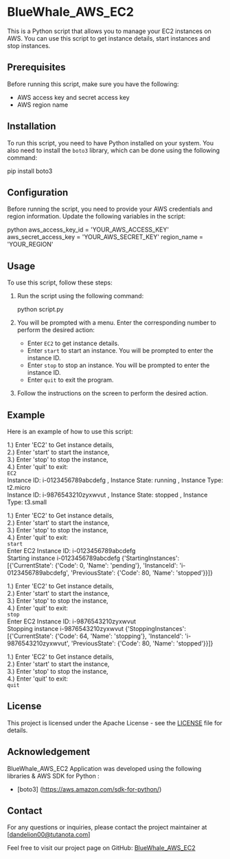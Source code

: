 # BlueWhale_AWS_EC2

This is a Python script that allows you to manage your EC2 instances on AWS. You can use this script to get instance details, start instances and stop instances.

## Prerequisites

Before running this script, make sure you have the following:

- AWS access key and secret access key
- AWS region name

## Installation

To run this script, you need to have Python installed on your system. You also need to install the `boto3` library, which can be done using the following command:

pip install boto3


## Configuration

Before running the script, you need to provide your AWS credentials and region information. Update the following variables in the script:

python
aws_access_key_id = 'YOUR_AWS_ACCESS_KEY'
aws_secret_access_key = 'YOUR_AWS_SECRET_KEY'
region_name = 'YOUR_REGION'

## Usage

To use this script, follow these steps:

1. Run the script using the following command:

   

   python script.py
   


2. You will be prompted with a menu. Enter the corresponding number to perform the desired action:

   - Enter `EC2` to get instance details.
   - Enter `start` to start an instance. You will be prompted to enter the instance ID.
   - Enter `stop` to stop an instance. You will be prompted to enter the instance ID.
   - Enter `quit` to exit the program.

3. Follow the instructions on the screen to perform the desired action.

## Example

Here is an example of how to use this script:

1.) Enter 'EC2' to Get instance details,  
2.) Enter 'start' to start the instance,  
3.) Enter 'stop' to stop the instance,  
4.) Enter 'quit' to exit:  
`EC2`  
Instance ID: i-0123456789abcdefg , Instance State: running , Instance Type: t2.micro  
Instance ID: i-9876543210zyxwvut , Instance State: stopped , Instance Type: t3.small  


1.) Enter 'EC2' to Get instance details,  
2.) Enter 'start' to start the instance,  
3.) Enter 'stop' to stop the instance,  
4.) Enter 'quit' to exit:  
`start`  
Enter EC2 Instance ID: i-0123456789abcdefg  
Starting instance i-0123456789abcdefg
{'StartingInstances': [{'CurrentState': {'Code': 0, 'Name': 'pending'}, 'InstanceId': 'i-0123456789abcdefg', 'PreviousState': {'Code': 80, 'Name': 'stopped'}}]}


1.) Enter 'EC2' to Get instance details,  
2.) Enter 'start' to start the instance,  
3.) Enter 'stop' to stop the instance,  
4.) Enter 'quit' to exit:  
`stop`  
Enter EC2 Instance ID: i-9876543210zyxwvut  
Stopping instance i-9876543210zyxwvut
{'StoppingInstances': [{'CurrentState': {'Code': 64, 'Name': 'stopping'}, 'InstanceId': 'i-9876543210zyxwvut', 'PreviousState': {'Code': 80, 'Name': 'stopped'}}]}

1.) Enter 'EC2' to Get instance details,  
2.) Enter 'start' to start the instance,  
3.) Enter 'stop' to stop the instance,  
4.) Enter 'quit' to exit:  
`quit`


## License

This project is licensed under the Apache License - see the [LICENSE](LICENSE) file for details.

## Acknowledgement

BlueWhale_AWS_EC2 Application was developed using the following libraries & AWS SDK for Python :
- [boto3] (https://aws.amazon.com/sdk-for-python/)

## Contact

For any questions or inquiries, please contact the project maintainer at [dandelion00@tutanota.com]

Feel free to visit our project page on GitHub: [BlueWhale_AWS_EC2](https://github.com/dandelion-0/BlueWhale_AWS_EC2)
